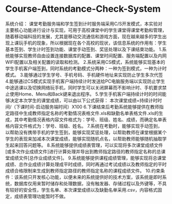 # Course-Attendance-Check-System
系统介绍：
  课堂考勤服务端和学生签到计时服务端采用C/S开发模式，本实验对主要核心功能进行设计与实现，可用于高校课堂中的学生课堂得课堂考勤和管理，随着移动端科技的发展，尤其是移动交流通信和游戏方面，现在越来越多的学生出现上课玩手机的现象，所以根据现在各个高校的现状，该信息系统的作用有：学生基本签到、学生计时签到功能、课堂手动签到、奖惩处理以及下课结束功能。
1.系统能够实现教师自由设置连接数据库的配置、课堂时间配置、服务端配置以及内网WIFI配置以及相关配置的读取和检测。
2.系统采用CS模式，系统能够实现基本的学生手机客户端签到，同时系统的考勤模式分两种：一种为签到模式，一种为计时模式。
3.能够通过学生学号、手机号码、手机硬件地址来实现防止学生多次代签
4.能够通过CS模式实现手机客户端持续计时发送给PC电脑服务端以实现防止学生中途逃课以及切换网络玩手机，同时学生可以关闭屏幕而不影响计时、手机要求禁止使用Home、Menu和Back键来退出程序。
5.学生手机客户端持续计时的时间能够决定本次学生的课堂成绩，可以由以下公式获得：
本次课堂成绩=持续计时时间/（下课时间-启动服务端时间）X100
6.下课结束后考勤系统能够提供在教师指定路径中生成教师指定名称的考勤情况表格文件.xls和缺勤名单表格文件.xls的生成，其中考勤情况表格内容文件格式为：学号、班级、姓名、成绩，而确定名单表格内容文件格式为：学号、班级、姓名。
7.系统在考勤时，能够实现手动签到，以帮助没有携带手机的学生签到，能够实现奖惩处理，以帮助教师在课堂根据某个学生的表现来加减本次课堂成绩，能够实现随机点名，以帮助教师能够随机抽取学生起来回答问题等。
8.系统能够提供成绩表管理，可以实现将多次课堂成绩文件[或多次作业成绩文件]进行计算处理并导出到教师指定路径的教师指定名称的总课堂成绩文件[总作业成绩文件]。
9.系统能够提供课程成绩管理，能够实现将总课堂成绩、总作业成绩计算处理成平时成绩，同时再通过考试成绩以及教师指定的平时成绩合格限制来生成到教师指定路径的教师指定名称的课程成绩文件。
10.约束条件：该系统只开发核心功能，以便未来的系统提供好的技术方案，该系统是即时系统，数据库仅用来暂时储存和处理数据，没有触发器、存储过程以及外键等，不具有较好的安全性，学生名单、本次课堂成绩以及缺勤名单采用.csv，内容格式固定，成绩表管理功能暂时不做。
